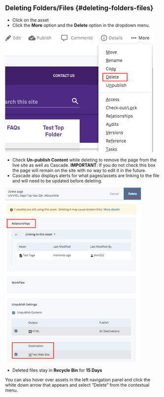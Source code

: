 ## Deleting Folders/Files {#deleting-folders-files}

*   Click on the asset
*   Click the **More** option and the **Delete** option in the dropdown menu.

![119](../assets/119.png)

*   Check **Un-publish Content** while deleting to remove the page from the live site as well as Cascade. **IMPORTANT**: If you do not check this box the page will remain on the site with no way to edit it in the future.
*   Cascade also displays alerts for what pages/assets are linking to the file and will need to be updated before deleting.

![120](../assets/120.png)

*   Deleted files stay in **Recycle Bin** for **15 Days**

You can also hover over assets in the left navigation panel and click the white down arrow that appears and select “Delete” from the contextual menu.